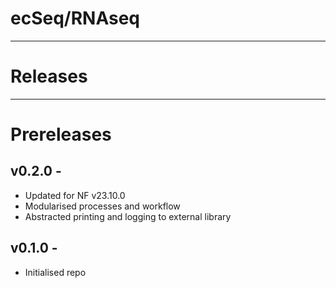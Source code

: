 # ecSeq/RNAseq
---
# Releases

---
# Prereleases
## v0.2.0 - 
* Updated for NF v23.10.0
* Modularised processes and workflow
* Abstracted printing and logging to external library

## v0.1.0 - 
* Initialised repo